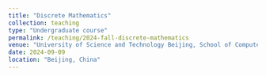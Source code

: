 ```yaml
---
title: "Discrete Mathematics"
collection: teaching
type: "Undergraduate course"
permalink: /teaching/2024-fall-discrete-mathematics
venue: "University of Science and Technology Beijing, School of Computer and Communication Engineering"
date: 2024-09-09
location: "Beijing, China"
---
```


